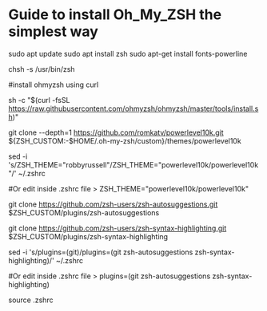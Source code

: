 # Guide to install Oh_My_ZSH the simplest way

sudo apt update 
sudo apt install zsh
sudo apt-get install fonts-powerline

chsh -s /usr/bin/zsh

#install ohmyzsh using curl

sh -c "$(curl -fsSL https://raw.githubusercontent.com/ohmyzsh/ohmyzsh/master/tools/install.sh)"

git clone --depth=1 https://github.com/romkatv/powerlevel10k.git ${ZSH_CUSTOM:-$HOME/.oh-my-zsh/custom}/themes/powerlevel10k

sed -i 's/ZSH_THEME="robbyrussell"/ZSH_THEME="powerlevel10k\/powerlevel10k"/' ~/.zshrc

#Or edit inside .zshrc file > ZSH_THEME="powerlevel10k/powerlevel10k"

git clone https://github.com/zsh-users/zsh-autosuggestions.git $ZSH_CUSTOM/plugins/zsh-autosuggestions

git clone https://github.com/zsh-users/zsh-syntax-highlighting.git $ZSH_CUSTOM/plugins/zsh-syntax-highlighting

sed -i 's/plugins=(git)/plugins=(git zsh-autosuggestions zsh-syntax-highlighting)/' ~/.zshrc

#Or edit inside .zshrc file > plugins=(git zsh-autosuggestions zsh-syntax-highlighting)

source .zshrc
